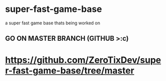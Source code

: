 # super-fast-game-base
a super fast game base thats being worked on
## GO ON MASTER BRANCH (GITHUB >:c)
# https://github.com/ZeroTixDev/super-fast-game-base/tree/master
